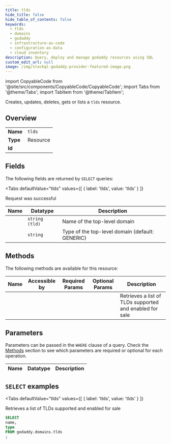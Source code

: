 ```yaml
--- 
title: tlds
hide_title: false
hide_table_of_contents: false
keywords:
  - tlds
  - domains
  - godaddy
  - infrastructure-as-code
  - configuration-as-data
  - cloud inventory
description: Query, deploy and manage godaddy resources using SQL
custom_edit_url: null
image: /img/stackql-godaddy-provider-featured-image.png
---
```


import CopyableCode from '@site/src/components/CopyableCode/CopyableCode';
import Tabs from '@theme/Tabs';
import TabItem from '@theme/TabItem';

Creates, updates, deletes, gets or lists a <code>tlds</code> resource.

## Overview
<table><tbody>
<tr><td><b>Name</b></td><td><code>tlds</code></td></tr>
<tr><td><b>Type</b></td><td>Resource</td></tr>
<tr><td><b>Id</b></td><td><CopyableCode code="godaddy.domains.tlds" /></td></tr>
</tbody></table>

## Fields

The following fields are returned by `SELECT` queries:

<Tabs
    defaultValue="tlds"
    values={[
        { label: 'tlds', value: 'tlds' }
    ]}
>
<TabItem value="tlds">

Request was successful

<table>
<thead>
    <tr>
    <th>Name</th>
    <th>Datatype</th>
    <th>Description</th>
    </tr>
</thead>
<tbody>
<tr>
    <td><CopyableCode code="name" /></td>
    <td><code>string (tld)</code></td>
    <td>Name of the top-level domain</td>
</tr>
<tr>
    <td><CopyableCode code="type" /></td>
    <td><code>string</code></td>
    <td>Type of the top-level domain (default: GENERIC)</td>
</tr>
</tbody>
</table>
</TabItem>
</Tabs>

## Methods

The following methods are available for this resource:

<table>
<thead>
    <tr>
    <th>Name</th>
    <th>Accessible by</th>
    <th>Required Params</th>
    <th>Optional Params</th>
    <th>Description</th>
    </tr>
</thead>
<tbody>
<tr>
    <td><a href="#tlds"><CopyableCode code="tlds" /></a></td>
    <td><CopyableCode code="select" /></td>
    <td></td>
    <td></td>
    <td>Retrieves a list of TLDs supported and enabled for sale</td>
</tr>
</tbody>
</table>

## Parameters

Parameters can be passed in the `WHERE` clause of a query. Check the [Methods](#methods) section to see which parameters are required or optional for each operation.

<table>
<thead>
    <tr>
    <th>Name</th>
    <th>Datatype</th>
    <th>Description</th>
    </tr>
</thead>
<tbody>
</tbody>
</table>

## `SELECT` examples

<Tabs
    defaultValue="tlds"
    values={[
        { label: 'tlds', value: 'tlds' }
    ]}
>
<TabItem value="tlds">

Retrieves a list of TLDs supported and enabled for sale

```sql
SELECT
name,
type
FROM godaddy.domains.tlds
;
```
</TabItem>
</Tabs>
